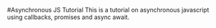 #Asynchronous JS Tutorial
This is a tutorial on asynchronous javascript using callbacks, promises and async await.